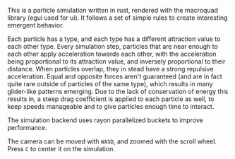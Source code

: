 This is a particle simulation written in rust, rendered with the macroquad library (egui used for ui). It follows a set of simple rules to create interesting emergent behavior. 
  
Each particle has a type, and each type has a different attraction value to each other type. Every simulation step, particles that are near enough to each other apply acceleration towards each other, with the acceleration being proportional to its attraction value, and inversely proportional to their distance. When particles overlap, they in stead have a strong repulsive acceleration. Equal and opposite forces aren't guaranteed (and are in fact quite rare outside of particles of the same type), which results in many glider-like patterns emerging. Due to the lack of conservation of energy this results in, a steep drag coefficient is applied to each particle as well, to keep speeds manageable and to give particles enough time to interact. 

The simulation backend uses rayon parallelized buckets to improve performance. 

The camera can be moved with `WASD`, and zoomed with the scroll wheel. Press `C` to center it on the simulation. 
